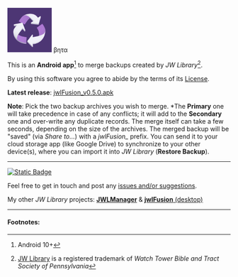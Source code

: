 <img src="res/jwlFusion.png" width=100> βητα

This is an **Android app**[^1] to merge backups created by *JW Library*[^2].

By using this software you agree to abide by the terms of its [License](https://github.com/erykjj/jwlFusion#License-1-ov-file).

**Latest release**: [jwlFusion_v0.5.0.apk](https://github.com/erykjj/jwlFusion-app/releases/v0.5.0/jwlFusion_v0.5.0.apk)

**Note**: Pick the two backup archives you wish to merge. *The **Primary** one will take precedence in case of any conflicts; it will add to the **Secondary** one and over-write any duplicate records. The merge itself can take a few seconds, depending on the size of the archives. The merged backup will be "saved" (via *Share to…*) with a *jwlFusion_* prefix. You can send it to your cloud storage app (like Google Drive) to synchronize to your other device(s), where you can import it into *JW Library* (**Restore Backup**).


____
[![Static Badge](https://img.shields.io/badge/releases-orange?style=plastic&logo=rss&logoColor=orange&color=black)](https://github.com/erykjj/jwlFusion-app/releases.atom)

Feel free to get in touch and post any [issues and/or suggestions](https://github.com/erykjj/jwlFusion-app/issues).

My other *JW Library* projects: [**JWLManager**](https://github.com/erykjj/jwlmanager) & [**jwlFusion** (desktop)](https://github.com/erykjj/jwlFusion)
____
#### Footnotes:
[^1]: Android 10+

[^2]: [JW Library](https://www.jw.org/en/online-help/jw-library/) is a registered trademark of *Watch Tower Bible and Tract Society of Pennsylvania*
